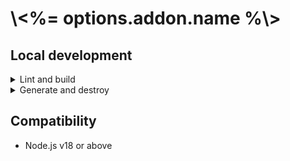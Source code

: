 # \\<%= options.addon.name %\\>

## Local development

<details>

<summary>Lint and build</summary>

```sh
# Lint files
pnpm lint
pnpm lint:fix

# Build addon
pnpm build

# Live reload ("keep building")
pnpm start
```

</details>

<details>

<summary>Generate and destroy</summary>

From the package root, you can create (or remove) the source code and its corresponding test file in `\\<%= options.testApp.name %\\>`.

```sh
pnpm addon <generate|destroy> <component|helper|modifier|service|util> <name> [options]

# Examples
pnpm addon g component hello-world
pnpm addon d component hello-world
```

There may be more than 1 blueprint available. You can pass `--blueprint` to select the right one.

For more information, pass `--help`.

</details>


## Compatibility

- Node.js v18 or above
